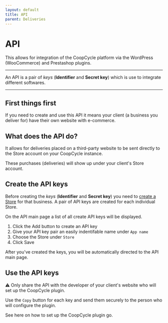 ```yaml
---
layout: default
title: API
parent: Deliveries
---
```


# API

<div class="alert mt-3 alert-info" role="alert">
This allows for integration of the CoopCycle platform via the WordPress (WooCommerce) and Prestashop plugins.
<hr><p class="mb-0">An API is a pair of <em>keys</em> (<strong>Identifier</strong> and <strong>Secret key</strong>) which is use to integrate different softwares.</p>
</div>

---

## First things first

If you need to create and use this API it means your client (a business you deliver for) have their own website with e-commerce.

## What does the API do?

It allows for deliveries placed on a third-party website to be sent directly to the Store account on your CoopCycle instance.

These purchases (deliveries) will show up under your client's Store account.

## Create the API keys

<div class="alert mt-3 alert-warning" role="alert">
Before creating the <em>keys</em> (<strong>Identifier</strong> and <strong>Secret key</strong>) you need to <a href="/en/admin/stores/">create a Store</a> for that business. A pair of API keys are created for each individual Store.
</div>

On the API main page a list of all create API keys will be displayed.

1. Click the <span class="badge badge-success"> <i class="fa fa-plus"></i> Add</span> button to create an API key
2. Give your API key pair an easily indentifable name under `App name`
3. Choose the Store under `Store`
4. Click <span class="badge badge-primary">Save</span>

After you've created the keys, you will be automatically directed to the API main page. 
## Use the API keys

<div class="alert mt-3 alert-danger" role="alert">
⚠️ Only share the API with the developer of your client's website who will set up the CoopCycle plugin.
</div>

Use the <i class="fa fa-copy"></i> `Copy` button for each key and send them securely to the person who will configure the plugin.

See here on how to set up the CoopCycle plugin go.
